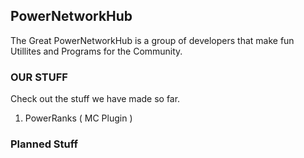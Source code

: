 ## PowerNetworkHub

The Great PowerNetworkHub is a group of developers that make fun Utillites and Programs for the Community.
</br>

### OUR STUFF
Check out the stuff we have made so far.

1. PowerRanks ( MC Plugin )

### Planned Stuff 


